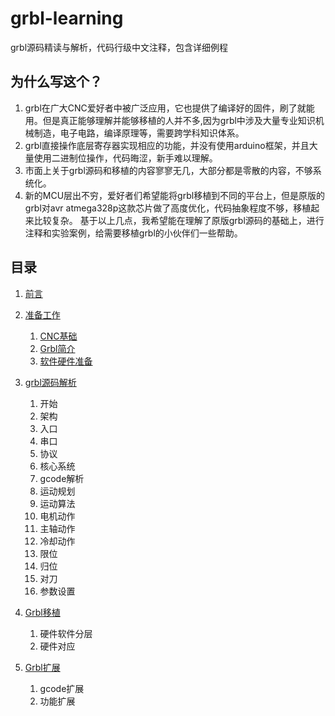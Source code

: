 # grbl-learning

grbl源码精读与解析，代码行级中文注释，包含详细例程

## 为什么写这个？

1. grbl在广大CNC爱好者中被广泛应用，它也提供了编译好的固件，刷了就能用。但是真正能够理解并能够移植的人并不多,因为grbl中涉及大量专业知识机械制造，电子电路，编译原理等，需要跨学科知识体系。
1. grbl直接操作底层寄存器实现相应的功能，并没有使用arduino框架，并且大量使用二进制位操作，代码晦涩，新手难以理解。
1. 市面上关于grbl源码和移植的内容寥寥无几，大部分都是零散的内容，不够系统化。
1. 新的MCU层出不穷，爱好者们希望能将grbl移植到不同的平台上，但是原版的grbl对avr atmega328p这款芯片做了高度优化，代码抽象程度不够，移植起来比较复杂。
基于以上几点，我希望能在理解了原版grbl源码的基础上，进行注释和实验案例，给需要移植grbl的小伙伴们一些帮助。

## 目录

1. [前言](./docs/preface.md)
1. [准备工作](./docs/prepare.md)
    1. [CNC基础](./docs/prepare.md)
    1. [Grbl简介](./docs/prepare.md)
    1. [软件硬件准备](./docs/prepare.md)

1. [grbl源码解析](./docs/analysis/)
    1. 开始
    1. 架构
    1. 入口
    1. 串口
    1. 协议
    1. 核心系统
    1. gcode解析
    1. 运动规划
    1. 运动算法
    1. 电机动作
    1. 主轴动作
    1. 冷却动作
    1. 限位
    1. 归位
    1. 对刀
    1. 参数设置

1. [Grbl移植](./docs/porting/)
    1. 硬件软件分层
    1. 硬件对应

1. [Grbl扩展](./docs/extensions/)
    1. gcode扩展
    1. 功能扩展
